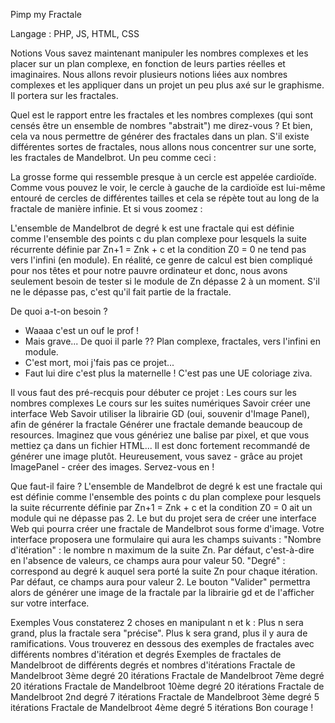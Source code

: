 Pimp my Fractale

Langage : PHP, JS, HTML, CSS

Notions
Vous savez maintenant manipuler les nombres complexes et les placer sur un plan complexe, en fonction de leurs parties réelles et imaginaires. Nous allons revoir plusieurs notions liées aux nombres complexes et les appliquer dans un projet un peu plus axé sur le graphisme. Il portera sur les fractales.

Quel est le rapport entre les fractales et les nombres complexes (qui sont censés être un ensemble de nombres "abstrait") me direz-vous ? Et bien, cela va nous permettre de générer des fractales dans un plan. S'il existe différentes sortes de fractales, nous allons nous concentrer sur une sorte, les fractales de Mandelbrot. Un peu comme ceci :


La grosse forme qui ressemble presque à un cercle est appelée cardioïde. Comme vous pouvez le voir, le cercle à gauche de la cardioïde est lui-même entouré de cercles de différentes tailles et cela se répète tout au long de la fractale de manière infinie. Et si vous zoomez :


L'ensemble de Mandelbrot de degré k est une fractale qui est définie comme l'ensemble des points c du plan complexe pour lesquels la suite récurrente définie par Zn+1 = Znk + c et la condition Z0 = 0 ne tend pas vers l'infini (en module). En réalité, ce genre de calcul est bien compliqué pour nos têtes et pour notre pauvre ordinateur et donc, nous avons seulement besoin de tester si le module de Zn dépasse 2 à un moment. S'il ne le dépasse pas, c'est qu'il fait partie de la fractale.




De quoi a-t-on besoin ?
- Waaaa c'est un ouf le prof !
- Mais grave... De quoi il parle ?? Plan complexe, fractales, vers l'infini en module. 
- C'est mort, moi j'fais pas ce projet...
- Faut lui dire c'est plus la maternelle ! C'est pas une UE coloriage ziva.



Il vous faut des pré-recquis pour débuter ce projet :
Les cours sur les nombres complexes
Le cours sur les suites numériques
Savoir créer une interface Web
Savoir utiliser la librairie GD (oui, souvenir d'Image Panel), afin de générer la fractale
Générer une fractale demande beaucoup de resources.
Imaginez que vous génériez une balise par pixel, et que vous mettiez ça dans un fichier HTML... Il est donc fortement recommandé de générer une image plutôt. Heureusement, vous savez - grâce au projet ImagePanel - créer des images. Servez-vous en !



Que faut-il faire ?
L'ensemble de Mandelbrot de degré k est une fractale qui est définie comme l'ensemble des points c du plan complexe pour lesquels la suite récurrente définie par Zn+1 = Znk + c et la condition Z0 = 0 ait un module qui ne dépasse pas 2.
Le but du projet sera de créer une interface Web qui pourra créer une fractale de Mandelbrot sous forme d'image. Votre interface proposera une formulaire qui aura les champs suivants :
"Nombre d'itération" : le nombre n maximum de la suite Zn. Par défaut, c'est-à-dire en l'absence de valeurs, ce champs aura pour valeur 50.
"Degré" : correspond au degré k auquel sera porté la suite Zn pour chaque itération. Par défaut, ce champs aura pour valeur 2.
Le bouton "Valider" permettra alors de générer une image de la fractale par la librairie gd et de l'afficher sur votre interface.



Exemples
Vous constaterez 2 choses en manipulant n et k :
Plus n sera grand, plus la fractale sera "précise".
Plus k sera grand, plus il y aura de ramifications.
Vous trouverez en dessous des exemples de fractales avec différents nombres d'itération et degrés
Exemples de fractales de Mandelbroot de différents degrés et nombres d'itérations
Fractale de Mandelbroot 3ème degré
20 itérations   Fractale de Mandelbroot 7ème degré
20 itérations   Fractale de Mandelbroot 10ème degré
20 itérations   Fractale de Mandelbroot 2nd degré
7 itérations   Fractale de Mandelbroot 3ème degré
5 itérations   Fractale de Mandelbroot 4ème degré
5 itérations
Bon courage !
